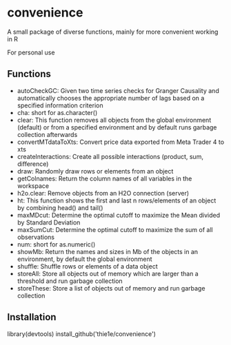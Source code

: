 # convenience
A small package of diverse functions, mainly for more convenient working in R

For personal use

## Functions
- autoCheckGC: Given two time series checks for Granger Causality and automatically
chooses the appropriate number of lags based on a specified information criterion
- cha: short for as.character()
- clear: This function removes all objects from the global environment (default)
or from a specified environment and by default runs garbage collection afterwards
- convertMTdataToXts: Convert price data exported from Meta Trader 4 to xts
- createInteractions: Create all possible interactions (product, sum, difference)
- draw: Randomly draw rows or elements from an object
- getColnames: Return the column names of all variables in the workspace
- h2o.clear: Remove objects from an H2O connection (server)
- ht: This function shows the first and last n rows/elements of an object by
combining head() and tail()
- maxMDcut: Determine the optimal cutoff to maximize the Mean divided by Standard Deviation
- maxSumCut: Determine the optimal cutoff to maximize the sum of all observations
- num: short for as.numeric()
- showMb: Return the names and sizes in Mb of the objects in an environment, by default
the global environment
- shuffle: Shuffle rows or elements of a data object
- storeAll: Store all objects out of memory which are larger than a threshold and
run garbage collection
- storeThese: Store a list of objects out of memory and run garbage collection

## Installation
library(devtools)
install_github('thie1e/convenience')
